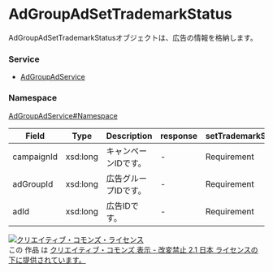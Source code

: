 

# AdGroupAdSetTrademarkStatus

AdGroupAdSetTrademarkStatusオブジェクトは、広告の情報を格納します。

### Service

+ [AdGroupAdService](../../services/AdGroupAdService.md)

### Namespace

[AdGroupAdService#Namespace](../../services/AdGroupAdService.md#namespace)

| Field | Type | Description | response | setTrademarkStatus |
| ----- | ---- | ----------- | -------- | --------- |
| campaignId | xsd:long | キャンペーンIDです。 | - | Requirement | |
| adGroupId | xsd:long | 広告グループIDです。 | - | Requirement | |
| adId | xsd:long | 広告IDです。 | - | Requirement | |

<a rel="license" href="http://creativecommons.org/licenses/by-nd/2.1/jp/"><img alt="クリエイティブ・コモンズ・ライセンス" style="border-width:0" src="https://i.creativecommons.org/l/by-nd/2.1/jp/88x31.png" /></a><br />この 作品 は <a rel="license" href="http://creativecommons.org/licenses/by-nd/2.1/jp/">クリエイティブ・コモンズ 表示 - 改変禁止 2.1 日本 ライセンスの下に提供されています。</a>
